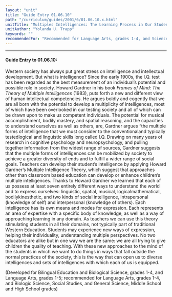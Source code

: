 ```yaml
---
layout: "unit"
title: "Guide Entry 01.06.10"
path: "/curriculum/guides/2001/6/01.06.10.x.html"
unitTitle: "Multiples Intelligences: The Learning Process in Our Students"
unitAuthor: "Yolanda U. Trapp"
keywords: ""
recommendedFor: "Recommended for Language Arts, grades 1-4, and Science, grades 7-12."
---
```

<body>
<hr/>
<h4>
Guide Entry to 01.06.10:
</h4>
<p>
Western society has always put great stress on intelligence and intellectual development. But what is intelligence? Since the early 1900s, the I.Q. test has been regarded as the best measurement of an individual’s potential and possible role in society. Howard Gardner in his book
<i>
Frames of Mind: The Theory of Multiple Intelligences
</i>
(1983), puts forth a new and different view of human intellectual competencies. He argues boldly and cogently that we are all born with the potential to develop a multiplicity of intelligences, most of which have been overlooked in our testing society and all of which can be drawn upon to make us competent individuals. The potential for musical accomplishment, bodily mastery, and spatial reasoning, and the capacities to understand ourselves as well as others, are, Gardner argues “the multiple forms of intelligence that we must consider to the conventionaland typically testedlogical and linguistic skills long called I.Q. Drawing on many years of research in cognitive psychology and neuropsychology, and pulling together information from the widest range of sources, Gardner suggests that the multiple forms of intelligences can be mobilized by society to achieve a greater diversity of ends and to fulfill a wider range of social goals. Teachers can develop their student’s intelligence by applying Howard Gardner’s Multiple Intelligence Theory, which suggest that approaches other than classroom based education can develop or enhance children’s multiple intelligences. Thanks to Howard Gardner we learned that each of us possess at least seven entirely different ways to understand the world and to express ourselves: linguistic, spatial, musical, logicalmathematical, bodilykinesthetic, and two kinds of social intelligence, intrapersonal (knowledge of self) and interpersonal (knowledge of others). Each intelligence has its own means and modes for expression. Each represents an area of expertise with a specific body of knowledge, as well as a way of approaching learning in any domain. As teachers we can use this theory stimulating students in all their domains, not typically part of traditional Western Education. Students may experience new ways of expression, helping their individuality, understanding multiple perspectives. No two educators are alike but in one way we are the same: we are all trying to give children the quality of teaching. With these new approaches to the mind of the students in which we want to do things in ways that fall outside the normal practices of the society, this is the way that can open us to diverse intelligences and sets of intelligences with which each of us is equipped.
</p>
<p>
(Developed for Bilingual Education and Biological Science, grades 1-4, and Language Arts, grades 1-5; recommended for Language Arts, grades 1-4, and Biologic Science, Social Studies, and General Science, Middle School and High School grades)
</p>
</body>
